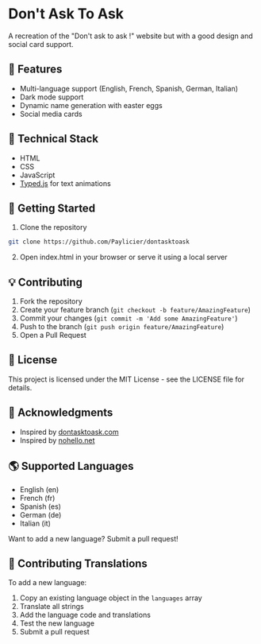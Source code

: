 # Don't Ask To Ask

A recreation of the "Don't ask to ask !" website but with a good design and social card support.

## 🌟 Features

- Multi-language support (English, French, Spanish, German, Italian)
- Dark mode support
- Dynamic name generation with easter eggs
- Social media cards

## 🔧 Technical Stack

- HTML
- CSS
- JavaScript
- [Typed.js](https://github.com/mattboldt/typed.js/) for text animations

## 🚀 Getting Started

1. Clone the repository
```bash
git clone https://github.com/Paylicier/dontasktoask
```

2. Open index.html in your browser or serve it using a local server

## 💡 Contributing

1. Fork the repository
2. Create your feature branch (`git checkout -b feature/AmazingFeature`)
3. Commit your changes (`git commit -m 'Add some AmazingFeature'`)
4. Push to the branch (`git push origin feature/AmazingFeature`)
5. Open a Pull Request

## 📝 License

This project is licensed under the MIT License - see the LICENSE file for details.

## 🙏 Acknowledgments

- Inspired by [dontasktoask.com](https://dontasktoask.com/)
- Inspired by [nohello.net](https://nohello.net/)

## 🌎 Supported Languages

- English (en)
- French (fr)
- Spanish (es)
- German (de)
- Italian (it)

Want to add a new language? Submit a pull request!

## 🤝 Contributing Translations

To add a new language:

1. Copy an existing language object in the `languages` array
2. Translate all strings
3. Add the language code and translations
4. Test the new language
5. Submit a pull request